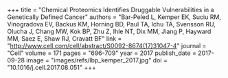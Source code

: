 +++
title = "Chemical Proteomics Identifies Druggable Vulnerabilities in a Genetically Defined Cancer"
authors = "Bar-Peled L, Kemper EK, Suciu RM, Vinogradova EV, Backus KM, Horning BD, Paul TA, Ichu TA, Svensson RU, Olucha J, Chang MW, Kok BP, Zhu Z, Ihle NT, Dix MM, Jiang P, Hayward MM, Saez E, Shaw RJ, Cravatt BF"
link = "http://www.cell.com/cell/abstract/S0092-8674(17)31047-4"
journal = "Cell"
volume = 171
pages = "696-709"
year = 2017
publish_date = 2017-09-28
image = "images/refs/lbp_kemper_2017.jpg"
doi = "10.1016/j.cell.2017.08.051"
+++
